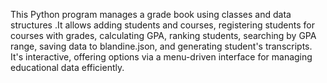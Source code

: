 This Python program manages a grade book using classes and data structures .It allows adding students and courses, registering students for
courses with grades, calculating GPA, ranking students, searching by GPA range, saving data to blandine.json, and generating student's transcripts. 
It's interactive, offering options via a menu-driven interface for managing educational data efficiently.
